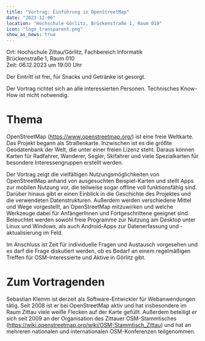 ```yaml
---
title: "Vortrag: Einführung in OpenStreetMap"
date: "2023-12-06"
location: "Hochschule Görlitz, Brückenstraße 1, Raum 010"
icon: "logo_transparent.png"
show_as_news: true
---
```


Ort: Hochschule Zittau/Görlitz, Fachbereich Informatik  
Brückenstraße 1, Raum 010  
Zeit: 06.12.2023 um 19:00 Uhr

Der Eintritt ist frei, für Snacks und Getränke ist gesorgt.

Der Vortrag richtet sich an alle interessierten Personen. Technisches Know-How ist nicht notwendig.

# Thema

OpenStreetMap (https://www.openstreetmap.org/) ist eine freie Weltkarte. Das Projekt begann als Straßenkarte. Inzwischen
ist es die größte Geodatenbank der Welt, die unter einer freien Lizenz steht. Daraus können Karten für Radfahrer,
Wanderer, Segler, Skifahrer und viele Spezialkarten für besondere Interessengruppen erstellt werden.

Der Vortrag zeigt die vielfältigen Nutzungsmöglichkeiten von OpenStreetMap anhand von ausgesuchten Beispiel-Karten und
stellt Apps zur mobilen Nutzung vor, die teilweise sogar offline voll funktionsfähig sind. Darüber hinaus gibt er einen
Einblick in die Geschichte des Projektes und die verwendeten Datenstrukturen. Außerdem werden verschiedene Mittel und
Wege vorgestellt, an OpenStreetMap mitzuwirken und welche Werkzeuge dabei für AnfängerInnen und Fortgeschrittene
geeignet sind. Beleuchtet werden sowohl freie Programme zur Nutzung am Desktop unter Linux und Windows, als auch
Android-Apps zur Datenerfassung und -aktualisierung im Feld.

Im Anschluss ist Zeit für individuelle Fragen und Austausch vorgesehen und es darf die Frage diskutiert werden, ob es
Bedarf an einem regelmäßigen Treffen für OSM-Interessierte und Aktive in Görlitz gibt.

# Zum Vortragenden

Sebastian Klemm ist derzeit als Software-Entwickler für Webanwendungen tätig. Seit 2008 ist er bei OpenStreetMap aktiv
und hat insbesondere im Raum Zittau viele weiße Flecken auf der Karte gefüllt. Außerdem beteiligt er sich seit 2009 an
der Organisation des Zittauer OSM-Stammtisches (https://wiki.openstreetmap.org/wiki/OSM-Stammtisch_Zittau) und hat an
mehreren nationalen und internationalen OSM-Konferenzen teilgenommen.
